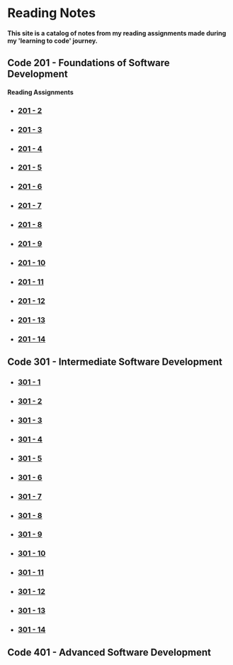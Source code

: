 # Reading Notes

#### This site is a catalog of notes from my reading assignments made during my 'learning to code' journey.



## Code 201 - Foundations of Software Development
#### Reading Assignments


* ### [201 - 2](201/RA-02.md)

* ### [201 - 3](201/RA-03.md)

* ### [201 - 4](201/RA-04.md)

* ### [201 - 5](201/RA-05.md)

* ### [201 - 6](201/RA-06.md)

* ### [201 - 7](201/RA-07.md)

* ### [201 - 8](201/RA-08.md)

* ### [201 - 9](201/RA-09.md)

* ### [201 - 10](201/RA-10.md)

* ### [201 - 11](201/RA-11.md)

* ### [201 - 12](201/RA-12.md)

* ### [201 - 13](201/RA-13.md)

* ### [201 - 14](201/RA-14.md)


## Code 301 - Intermediate Software Development
* ### [301 - 1](301/301_RA_01.md)

* ### [301 - 2](301/301_RA_02.md)

* ### [301 - 3](301/301_RA_03.md)

* ### [301 - 4](301/301_RA_04.md)

* ### [301 - 5](301/301_RA_05.md)

* ### [301 - 6](301/301_RA_06.md)

* ### [301 - 7](301/301_RA_07.md)

* ### [301 - 8](301/301_RA_08.md)

* ### [301 - 9](301/301_RA_09.md)

* ### [301 - 10](301/301_RA_10.md)

* ### [301 - 11](301/301_RA_11.md)

* ### [301 - 12](301/301_RA_12.md)

* ### [301 - 13](301/301_RA_13.md)

* ### [301 - 14](301/301_RA_14.md)

## Code 401 - Advanced Software Development





